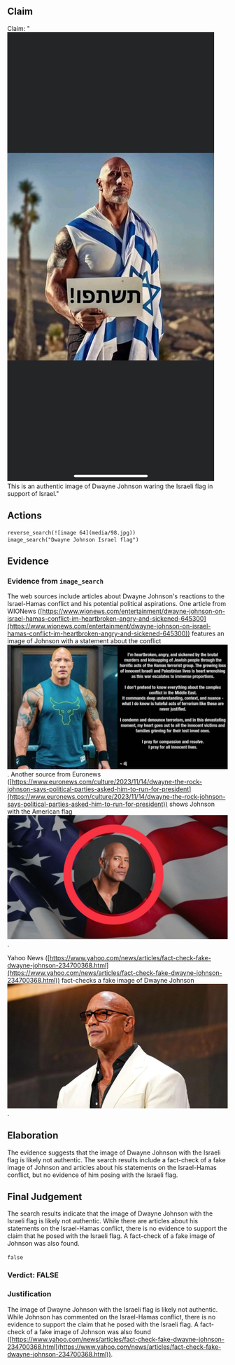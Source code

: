 ## Claim
Claim: "![image 64](media/98.jpg) This is an authentic image of Dwayne Johnson waring the Israeli flag in support of Israel."

## Actions
```
reverse_search(![image 64](media/98.jpg))
image_search("Dwayne Johnson Israel flag")
```

## Evidence
### Evidence from `image_search`
The web sources include articles about Dwayne Johnson's reactions to the Israel-Hamas conflict and his potential political aspirations. One article from WIONews ([https://www.wionews.com/entertainment/dwayne-johnson-on-israel-hamas-conflict-im-heartbroken-angry-and-sickened-645300](https://www.wionews.com/entertainment/dwayne-johnson-on-israel-hamas-conflict-im-heartbroken-angry-and-sickened-645300)) features an image of Johnson with a statement about the conflict ![image 14362](media/2025-09-01_09-30-1756719006-055171.jpg). Another source from Euronews ([https://www.euronews.com/culture/2023/11/14/dwayne-the-rock-johnson-says-political-parties-asked-him-to-run-for-president](https://www.euronews.com/culture/2023/11/14/dwayne-the-rock-johnson-says-political-parties-asked-him-to-run-for-president)) shows Johnson with the American flag ![image 14363](media/2025-09-01_09-30-1756719006-390242.jpg).

Yahoo News ([https://www.yahoo.com/news/articles/fact-check-fake-dwayne-johnson-234700368.html](https://www.yahoo.com/news/articles/fact-check-fake-dwayne-johnson-234700368.html)) fact-checks a fake image of Dwayne Johnson ![image 14364](media/2025-09-01_09-30-1756719006-525322.jpg).


## Elaboration
The evidence suggests that the image of Dwayne Johnson with the Israeli flag is likely not authentic. The search results include a fact-check of a fake image of Johnson and articles about his statements on the Israel-Hamas conflict, but no evidence of him posing with the Israeli flag.


## Final Judgement
The search results indicate that the image of Dwayne Johnson with the Israeli flag is likely not authentic. While there are articles about his statements on the Israel-Hamas conflict, there is no evidence to support the claim that he posed with the Israeli flag. A fact-check of a fake image of Johnson was also found.

`false`

### Verdict: FALSE

### Justification
The image of Dwayne Johnson with the Israeli flag is likely not authentic. While Johnson has commented on the Israel-Hamas conflict, there is no evidence to support the claim that he posed with the Israeli flag. A fact-check of a fake image of Johnson was also found ([https://www.yahoo.com/news/articles/fact-check-fake-dwayne-johnson-234700368.html](https://www.yahoo.com/news/articles/fact-check-fake-dwayne-johnson-234700368.html)).
